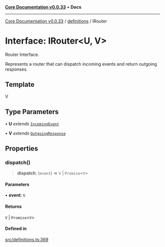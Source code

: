 [**Core Documentation v0.0.33**](../../README.md) • **Docs**

***

[Core Documentation v0.0.33](../../modules.md) / [definitions](../README.md) / IRouter

# Interface: IRouter\<U, V\>

Router Interface.

Represents a router that can dispatch incoming events and return outgoing responses.

## Template

V

## Type Parameters

• **U** *extends* [`IncomingEvent`](../../events/IncomingEvent/classes/IncomingEvent.md)

• **V** *extends* [`OutgoingResponse`](../../events/OutgoingResponse/classes/OutgoingResponse.md)

## Properties

### dispatch()

> **dispatch**: (`event`) => `V` \| `Promise`\<`V`\>

#### Parameters

• **event**: `U`

#### Returns

`V` \| `Promise`\<`V`\>

#### Defined in

[src/definitions.ts:369](https://github.com/stonemjs/core/blob/08021ed6e90932028c37aa9d72d99b714efcda42/src/definitions.ts#L369)
